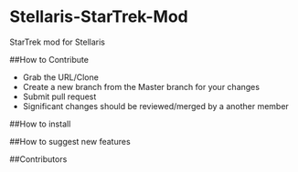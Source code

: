 # Stellaris-StarTrek-Mod
StarTrek mod for Stellaris

##How to Contribute
* Grab the URL/Clone
* Create a new branch from the Master branch for your changes
* Submit pull request
* Significant changes should be reviewed/merged by a another member


##How to install

##How to suggest new features

##Contributors
